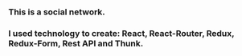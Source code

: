 ### This is a social network.
### I used technology to create: React, React-Router, Redux, Redux-Form, Rest API and Thunk.

